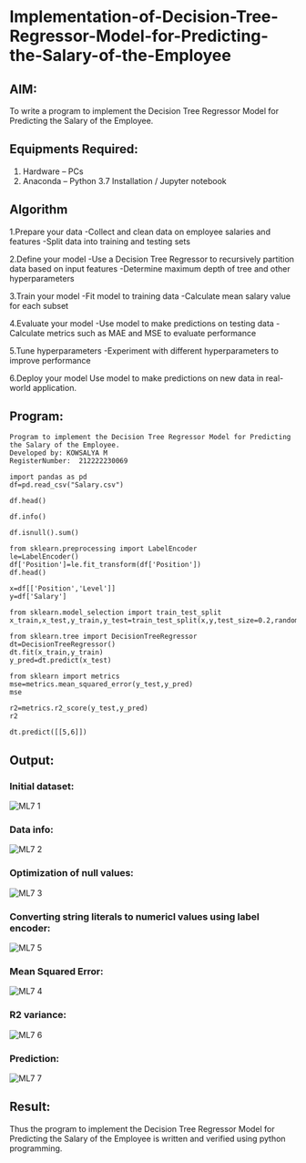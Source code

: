 # Implementation-of-Decision-Tree-Regressor-Model-for-Predicting-the-Salary-of-the-Employee

## AIM:
To write a program to implement the Decision Tree Regressor Model for Predicting the Salary of the Employee.

## Equipments Required:
1. Hardware – PCs
2. Anaconda – Python 3.7 Installation / Jupyter notebook

## Algorithm
1.Prepare your data -Collect and clean data on employee salaries and features -Split data into training and testing sets

2.Define your model -Use a Decision Tree Regressor to recursively partition data based on input features -Determine maximum depth of tree and other hyperparameters

3.Train your model -Fit model to training data -Calculate mean salary value for each subset

4.Evaluate your model -Use model to make predictions on testing data -Calculate metrics such as MAE and MSE to evaluate performance

5.Tune hyperparameters -Experiment with different hyperparameters to improve performance

6.Deploy your model Use model to make predictions on new data in real-world application.
## Program:
```
Program to implement the Decision Tree Regressor Model for Predicting the Salary of the Employee.
Developed by: KOWSALYA M
RegisterNumber:  212222230069
```
```
import pandas as pd
df=pd.read_csv("Salary.csv")

df.head()

df.info()

df.isnull().sum()

from sklearn.preprocessing import LabelEncoder
le=LabelEncoder()
df['Position']=le.fit_transform(df['Position'])
df.head()

x=df[['Position','Level']]
y=df['Salary']

from sklearn.model_selection import train_test_split
x_train,x_test,y_train,y_test=train_test_split(x,y,test_size=0.2,random_state=2)

from sklearn.tree import DecisionTreeRegressor
dt=DecisionTreeRegressor()
dt.fit(x_train,y_train)
y_pred=dt.predict(x_test)

from sklearn import metrics
mse=metrics.mean_squared_error(y_test,y_pred)
mse

r2=metrics.r2_score(y_test,y_pred)
r2

dt.predict([[5,6]])
```
## Output:
### Initial dataset:
![ML7 1](https://github.com/Kowsalyasathya/Implementation-of-Decision-Tree-Regressor-Model-for-Predicting-the-Salary-of-the-Employee/assets/118671457/b15a2b8f-a961-4340-8079-56b845fffd80)
### Data info:
![ML7 2](https://github.com/Kowsalyasathya/Implementation-of-Decision-Tree-Regressor-Model-for-Predicting-the-Salary-of-the-Employee/assets/118671457/1410d609-a19b-4a1f-9dcc-dd0a800c9ed4)
### Optimization of null values:
![ML7 3](https://github.com/Kowsalyasathya/Implementation-of-Decision-Tree-Regressor-Model-for-Predicting-the-Salary-of-the-Employee/assets/118671457/5bc247f7-d77a-4492-b450-cb1201433817)
### Converting string literals to numericl values using label encoder:
![ML7 5](https://github.com/Kowsalyasathya/Implementation-of-Decision-Tree-Regressor-Model-for-Predicting-the-Salary-of-the-Employee/assets/118671457/23514a1e-61b7-4dd0-9c08-69b34fbd7dc5)
### Mean Squared Error:
![ML7 4](https://github.com/Kowsalyasathya/Implementation-of-Decision-Tree-Regressor-Model-for-Predicting-the-Salary-of-the-Employee/assets/118671457/cf70d7eb-76b6-4a28-b3ce-c334e9272b85)
### R2 variance:
![ML7 6](https://github.com/Kowsalyasathya/Implementation-of-Decision-Tree-Regressor-Model-for-Predicting-the-Salary-of-the-Employee/assets/118671457/c2b36d0d-ad2d-4b41-ba20-af03feb59fe1)
### Prediction:
![ML7 7](https://github.com/Kowsalyasathya/Implementation-of-Decision-Tree-Regressor-Model-for-Predicting-the-Salary-of-the-Employee/assets/118671457/30f38613-ebce-4d46-8071-ce0b76f29605)

## Result:
Thus the program to implement the Decision Tree Regressor Model for Predicting the Salary of the Employee is written and verified using python programming.
